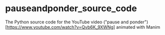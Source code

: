 # pauseandponder_source_code
The Python source code for the YouTube video ("pause and ponder")[https://www.youtube.com/watch?v=Qvb6K_9XWNg] animated with Manim
